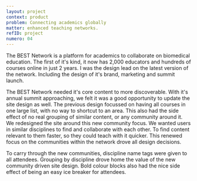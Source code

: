 ```yaml
---
layout: project
context: product
problem: Connecting academics globally
matter: enhanced teaching networks.
refID: project
numero: 04
---
```


The BEST Network is a platform for academics to collaborate on biomedical education. The first of it's kind, it now has 2,000 educators and hundreds of courses online in just 2 years. I was the design lead on the latest version of the network. Including the design of it's brand, marketing and summit launch.

The BEST Network needed it's core content to more discoverable. With it's annual summit approaching, we felt it was a good opportunity to update the site design as well. The previous design focussed on having all courses in one large list, with no way to shortcut to an area. This also had the side effect of no real grouping of similar content, or any community around it. We redesigned the site around this new community focus. We wanted users in similar disciplines to find and collaborate with each other. To find content relevant to them faster, so they could teach with it quicker. This renewed focus on the communities within the network drove all design decisions.

To carry through the new communities, discipline name tags were given to all attendees. Grouping by discipline drove home the value of the new community driven site design. Bold colour blocks also had the nice side effect of being an easy ice breaker for attendees.
